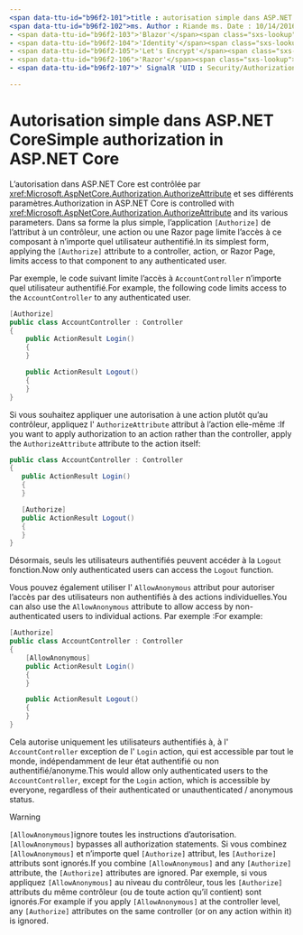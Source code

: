 ```yaml
---
<span data-ttu-id="b96f2-101">title : autorisation simple dans ASP.NET Core auteur : description de Rick-Anderson : Découvrez comment utiliser l’attribut Authorize pour restreindre l’accès aux contrôleurs et aux actions ASP.NET Core.</span><span class="sxs-lookup"><span data-stu-id="b96f2-101">title: Simple authorization in ASP.NET Core author: rick-anderson description: Learn how to use the Authorize attribute to restrict access to ASP.NET Core controllers and actions.</span></span>
<span data-ttu-id="b96f2-102">ms. Author : Riande ms. Date : 10/14/2016 No-Loc :</span><span class="sxs-lookup"><span data-stu-id="b96f2-102">ms.author: riande ms.date: 10/14/2016 no-loc:</span></span>
- <span data-ttu-id="b96f2-103">'Blazor'</span><span class="sxs-lookup"><span data-stu-id="b96f2-103">'Blazor'</span></span>
- <span data-ttu-id="b96f2-104">'Identity'</span><span class="sxs-lookup"><span data-stu-id="b96f2-104">'Identity'</span></span>
- <span data-ttu-id="b96f2-105">'Let's Encrypt'</span><span class="sxs-lookup"><span data-stu-id="b96f2-105">'Let's Encrypt'</span></span>
- <span data-ttu-id="b96f2-106">'Razor'</span><span class="sxs-lookup"><span data-stu-id="b96f2-106">'Razor'</span></span>
- <span data-ttu-id="b96f2-107">' SignalR 'UID : Security/Authorization/simple</span><span class="sxs-lookup"><span data-stu-id="b96f2-107">'SignalR' uid: security/authorization/simple</span></span>

---
```

# <a name="simple-authorization-in-aspnet-core"></a><span data-ttu-id="b96f2-108">Autorisation simple dans ASP.NET Core</span><span class="sxs-lookup"><span data-stu-id="b96f2-108">Simple authorization in ASP.NET Core</span></span>

<a name="security-authorization-simple"></a>

<span data-ttu-id="b96f2-109">L’autorisation dans ASP.NET Core est contrôlée par <xref:Microsoft.AspNetCore.Authorization.AuthorizeAttribute> et ses différents paramètres.</span><span class="sxs-lookup"><span data-stu-id="b96f2-109">Authorization in ASP.NET Core is controlled with <xref:Microsoft.AspNetCore.Authorization.AuthorizeAttribute> and its various parameters.</span></span> <span data-ttu-id="b96f2-110">Dans sa forme la plus simple, l’application `[Authorize]` de l’attribut à un contrôleur, une action ou une Razor page limite l’accès à ce composant à n’importe quel utilisateur authentifié.</span><span class="sxs-lookup"><span data-stu-id="b96f2-110">In its simplest form, applying the `[Authorize]` attribute to a controller, action, or Razor Page, limits access to that component to any authenticated user.</span></span>

<span data-ttu-id="b96f2-111">Par exemple, le code suivant limite l’accès à `AccountController` n’importe quel utilisateur authentifié.</span><span class="sxs-lookup"><span data-stu-id="b96f2-111">For example, the following code limits access to the `AccountController` to any authenticated user.</span></span>

```csharp
[Authorize]
public class AccountController : Controller
{
    public ActionResult Login()
    {
    }

    public ActionResult Logout()
    {
    }
}
```

<span data-ttu-id="b96f2-112">Si vous souhaitez appliquer une autorisation à une action plutôt qu’au contrôleur, appliquez l' `AuthorizeAttribute` attribut à l’action elle-même :</span><span class="sxs-lookup"><span data-stu-id="b96f2-112">If you want to apply authorization to an action rather than the controller, apply the `AuthorizeAttribute` attribute to the action itself:</span></span>

```csharp
public class AccountController : Controller
{
   public ActionResult Login()
   {
   }

   [Authorize]
   public ActionResult Logout()
   {
   }
}
```

<span data-ttu-id="b96f2-113">Désormais, seuls les utilisateurs authentifiés peuvent accéder à la `Logout` fonction.</span><span class="sxs-lookup"><span data-stu-id="b96f2-113">Now only authenticated users can access the `Logout` function.</span></span>

<span data-ttu-id="b96f2-114">Vous pouvez également utiliser l' `AllowAnonymous` attribut pour autoriser l’accès par des utilisateurs non authentifiés à des actions individuelles.</span><span class="sxs-lookup"><span data-stu-id="b96f2-114">You can also use the `AllowAnonymous` attribute to allow access by non-authenticated users to individual actions.</span></span> <span data-ttu-id="b96f2-115">Par exemple :</span><span class="sxs-lookup"><span data-stu-id="b96f2-115">For example:</span></span>

```csharp
[Authorize]
public class AccountController : Controller
{
    [AllowAnonymous]
    public ActionResult Login()
    {
    }

    public ActionResult Logout()
    {
    }
}
```

<span data-ttu-id="b96f2-116">Cela autorise uniquement les utilisateurs authentifiés à, à l' `AccountController` exception de l' `Login` action, qui est accessible par tout le monde, indépendamment de leur état authentifié ou non authentifié/anonyme.</span><span class="sxs-lookup"><span data-stu-id="b96f2-116">This would allow only authenticated users to the `AccountController`, except for the `Login` action, which is accessible by everyone, regardless of their authenticated or unauthenticated / anonymous status.</span></span>

> [!WARNING]
> <span data-ttu-id="b96f2-117">`[AllowAnonymous]`ignore toutes les instructions d’autorisation.</span><span class="sxs-lookup"><span data-stu-id="b96f2-117">`[AllowAnonymous]` bypasses all authorization statements.</span></span> <span data-ttu-id="b96f2-118">Si vous combinez `[AllowAnonymous]` et n’importe quel `[Authorize]` attribut, les `[Authorize]` attributs sont ignorés.</span><span class="sxs-lookup"><span data-stu-id="b96f2-118">If you combine `[AllowAnonymous]` and any `[Authorize]` attribute, the `[Authorize]` attributes are ignored.</span></span> <span data-ttu-id="b96f2-119">Par exemple, si vous appliquez `[AllowAnonymous]` au niveau du contrôleur, tous les `[Authorize]` attributs du même contrôleur (ou de toute action qu’il contient) sont ignorés.</span><span class="sxs-lookup"><span data-stu-id="b96f2-119">For example if you apply `[AllowAnonymous]` at the controller level, any `[Authorize]` attributes on the same controller (or on any action within it) is ignored.</span></span>
